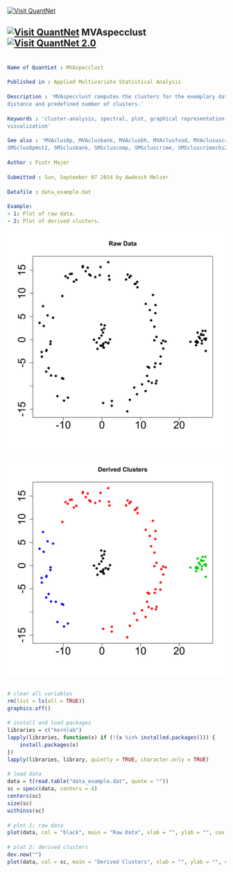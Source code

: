 
[<img src="https://github.com/QuantLet/Styleguide-and-Validation-procedure/blob/master/pictures/banner.png" alt="Visit QuantNet">](http://quantlet.de/index.php?p=info)

## [<img src="https://github.com/QuantLet/Styleguide-and-Validation-procedure/blob/master/pictures/qloqo.png" alt="Visit QuantNet">](http://quantlet.de/) **MVAspecclust** [<img src="https://github.com/QuantLet/Styleguide-and-Validation-procedure/blob/master/pictures/QN2.png" width="60" alt="Visit QuantNet 2.0">](http://quantlet.de/d3/ia)

```yaml

Name of QuantLet : MVAspecclust

Published in : Applied Multivariate Statistical Analysis

Description : 'MVAspecclust computes the clusters for the exemplary data based on the Euclidean
distance and predefined number of clusters.'

Keywords : 'cluster-analysis, spectral, plot, graphical representation, distance, euclidean, data
visualization'

See also : 'MVAclus8p, MVAclusbank, MVAclusbh, MVAclusfood, MVAclususcrime, SMSclus8p, SMSclus8pd,
SMSclus8pmst2, SMSclusbank, SMScluscomp, SMScluscrime, SMScluscrimechi2, SMSclushealth'

Author : Piotr Majer

Submitted : Sun, September 07 2014 by Awdesch Melzer

Datafile : data_example.dat

Example: 
- 1: Plot of raw data.
- 2: Plot of derived clusters.

```

![Picture1](MVAspecclust-1-1.png)

![Picture2](MVAspecclust-2-1.png)


```r

# clear all variables
rm(list = ls(all = TRUE))
graphics.off()

# install and load packages
libraries = c("kernlab")
lapply(libraries, function(x) if (!(x %in% installed.packages())) {
    install.packages(x)
})
lapply(libraries, library, quietly = TRUE, character.only = TRUE)

# load data
data = t(read.table("data_example.dat", quote = ""))
sc = specc(data, centers = 4)
centers(sc)
size(sc)
withinss(sc)

# plot 1: raw data
plot(data, col = "black", main = "Raw Data", xlab = "", ylab = "", cex.axis = 2, lwd = 2, pch = 16)

# plot 2: derived clusters
dev.new("")
plot(data, col = sc, main = "Derived Clusters", xlab = "", ylab = "", cex.axis = 2, lwd = 2, pch = 16) 

```
